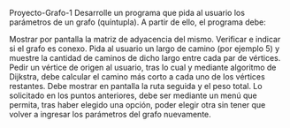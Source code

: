 Proyecto-Grafo-1
Desarrolle un programa que pida al usuario los parámetros de un grafo (quíntupla). A partir de ello, el programa debe:

Mostrar por pantalla la matriz de adyacencia del mismo.
Verificar e indicar si el grafo es conexo.
Pida al usuario un largo de camino (por ejemplo 5) y muestre la cantidad de caminos de dicho largo entre cada par de vértices.
Pedir un vértice de origen al usuario, tras lo cual y mediante algoritmo de Dijkstra, debe calcular el camino más corto a cada uno de los vértices restantes. Debe mostrar en pantalla la ruta seguida y el peso total. Lo solicitado en los puntos anteriores, debe ser mediante un menú que permita, tras haber elegido una opción, poder elegir otra sin tener que volver a ingresar los parámetros del grafo nuevamente.
